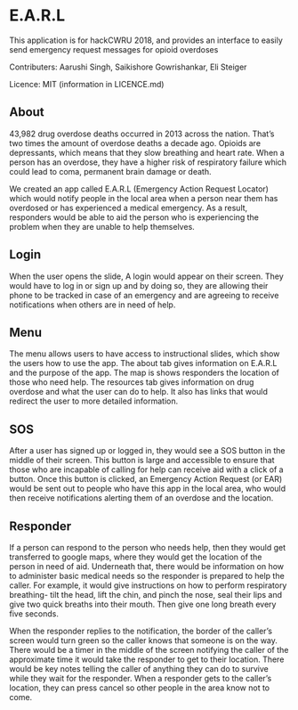 # E.A.R.L
This application is for hackCWRU 2018, and provides an interface to easily send emergency request messages for opioid overdoses

Contributers: Aarushi Singh, Saikishore Gowrishankar, Eli Steiger

Licence: MIT (information in LICENCE.md)
## About
43,982 drug overdose deaths occurred in 2013 across the nation. That’s two times the amount of overdose deaths a decade ago. Opioids are depressants, which means that they slow breathing and heart rate. When a person has an overdose, they have a higher risk of respiratory failure which could lead to coma, permanent brain damage or death. 

We created an app called E.A.R.L (Emergency Action Request Locator) which would notify people in the local area when a person near them has overdosed or has experienced a medical emergency. As a result, responders would be able to aid the person who is experiencing the problem when they are unable to help themselves.

## Login
When the user opens the slide, A login would appear on their screen. They would have to log in or sign up and by doing so, they are allowing their phone to be tracked in case of an emergency and are agreeing to receive notifications when others are in need of help.

## Menu
The menu allows users to have access to instructional slides, which show the users how to use the app. The about tab gives information on E.A.R.L and the purpose of the app. The map is shows responders the location of those who need help. The resources tab gives information on drug overdose and what the user can do to help. It also has links that would redirect the user to more detailed information.

## SOS
After a user has signed up or logged in, they would see a SOS button in the middle of their screen. This button is large and accessible to ensure that those who are incapable of calling for help can receive aid with a click of a button. Once this button is clicked, an Emergency Action Request (or EAR) would be sent out to people who have this app in the local area, who would then receive notifications alerting them of an overdose and the location. 

## Responder
If a person can respond to the person who needs help, then they would get transferred to google maps, where they would get the location of the person in need of aid. Underneath that, there would be information on how to administer basic medical needs so the responder is prepared to help the caller. For example, it would give instructions on how to perform respiratory breathing- tilt the head, lift the chin, and pinch the nose, seal their lips and give two quick breaths into their mouth. Then give one long breath every five seconds.


When the responder replies to the notification, the border of the caller’s screen would turn green so the caller knows that someone is on the way. There would be a timer in the middle of the screen notifying the caller of the approximate time it would take the responder to get to their location. There would be key notes telling the caller of anything they can do to survive while they wait for the responder. When a responder gets to the caller’s location, they can press cancel so other people in the area know not to come.


